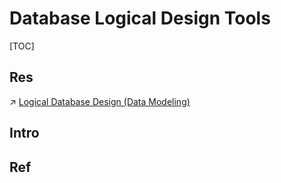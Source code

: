# Database Logical Design Tools

[TOC]



## Res
↗ [Logical Database Design (Data Modeling)](../../../../../🔑%20CS_Core/🍕%20Database%20System/⚜️%20Database%20System%20Design/📌%20DBMS%20Design/Logical%20Database%20Design%20(Data%20Modeling)/Logical%20Database%20Design%20(Data%20Modeling).md)



## Intro


## Ref

